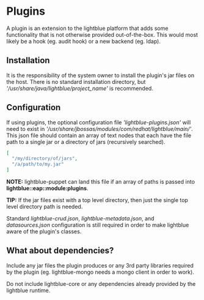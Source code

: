 # Plugins

A plugin is an extension to the lightblue platform that adds some functionality that is not otherwise provided out-of-the-box. This would most likely be a hook (eg. audit hook) or a new backend (eg. ldap).

## Installation

It is the responsibility of the system owner to install the plugin's jar files on the host. There is no standard installation directory, but *'/usr/share/java/lightblue/project_name'* is recommended.

## Configuration

If using plugins, the optional configuration file *'lightblue-plugins.json'* will need to exist in *'/usr/share/jbossas/modules/com/redhat/lightblue/main/'*. This json file should contain an array of text nodes that each have the file path to a single jar or a directory of jars (recursively searched).

```json
[
  "/my/directory/of/jars",
  "/a/path/to/my.jar"
]
```

**NOTE:** lightblue-puppet can land this file if an array of paths is passed into **lightblue::eap::module:plugins**.

**TIP:** If the jar files exist with a top level directory, then just the single top level directory path is needed.

Standard *lightblue-crud.json*, *lightblue-metadata.json*, and *datasources.json* configuration is still required in order to make lightblue aware of the plugin's classes.

## What about dependencies?

Include any jar files the plugin produces or any 3rd party libraries required by the plugin (eg. lightblue-mongo needs a mongo client in order to work).

Do not include lightblue-core or any dependencies already provided by the lightblue runtime. 